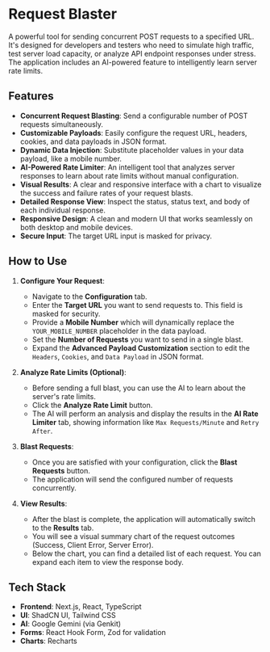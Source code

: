 # Request Blaster

A powerful tool for sending concurrent POST requests to a specified URL. It's designed for developers and testers who need to simulate high traffic, test server load capacity, or analyze API endpoint responses under stress. The application includes an AI-powered feature to intelligently learn server rate limits.

## Features

- **Concurrent Request Blasting**: Send a configurable number of POST requests simultaneously.
- **Customizable Payloads**: Easily configure the request URL, headers, cookies, and data payloads in JSON format.
- **Dynamic Data Injection**: Substitute placeholder values in your data payload, like a mobile number.
- **AI-Powered Rate Limiter**: An intelligent tool that analyzes server responses to learn about rate limits without manual configuration.
- **Visual Results**: A clear and responsive interface with a chart to visualize the success and failure rates of your request blasts.
- **Detailed Response View**: Inspect the status, status text, and body of each individual response.
- **Responsive Design**: A clean and modern UI that works seamlessly on both desktop and mobile devices.
- **Secure Input**: The target URL input is masked for privacy.

## How to Use

1.  **Configure Your Request**:
    -   Navigate to the **Configuration** tab.
    -   Enter the **Target URL** you want to send requests to. This field is masked for security.
    -   Provide a **Mobile Number** which will dynamically replace the `YOUR_MOBILE_NUMBER` placeholder in the data payload.
    -   Set the **Number of Requests** you want to send in a single blast.
    -   Expand the **Advanced Payload Customization** section to edit the `Headers`, `Cookies`, and `Data Payload` in JSON format.

2.  **Analyze Rate Limits (Optional)**:
    -   Before sending a full blast, you can use the AI to learn about the server's rate limits.
    -   Click the **Analyze Rate Limit** button.
    -   The AI will perform an analysis and display the results in the **AI Rate Limiter** tab, showing information like `Max Requests/Minute` and `Retry After`.

3.  **Blast Requests**:
    -   Once you are satisfied with your configuration, click the **Blast Requests** button.
    -   The application will send the configured number of requests concurrently.

4.  **View Results**:
    -   After the blast is complete, the application will automatically switch to the **Results** tab.
    -   You will see a visual summary chart of the request outcomes (Success, Client Error, Server Error).
    -   Below the chart, you can find a detailed list of each request. You can expand each item to view the response body.

## Tech Stack

-   **Frontend**: Next.js, React, TypeScript
-   **UI**: ShadCN UI, Tailwind CSS
-   **AI**: Google Gemini (via Genkit)
-   **Forms**: React Hook Form, Zod for validation
-   **Charts**: Recharts

